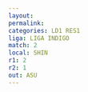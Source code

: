 ```yaml
---
layout: 
permalink: 
categories: LD1 RES1
liga: LIGA INDIGO
match: 2
local: SHIN
r1: 2
r2: 1
out: ASU
---
```

